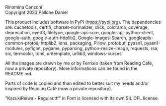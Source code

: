 Rinomina Canzoni\
Copyright 2023 Pallone Daniel

This product includes software in PyPI (https://pypi.org). The dependencies are: cachetools, certifi, charset-normalizer, click, colorama, coverage, deprecation, eyed3, filetype, google-api-core, google-api-python-client, google-auth, google-auth-httplib2, Google-Images-Search, googleapis-common-protos, httplib2, idna, packaging, Pillow, protobuf, pyasn1, pyasn1-modules, pyfiglet, pygame, pyparsing, python-resize-image, requests, rsa, six, termcolor, toml, uritemplate, urllib3, windows-curses

All the images are drawn by me or by Ferrixio (taken from Reading Café, now a private repository). More informations can be found in the README.md.

Parts of code is copied and than edited to better suit my needs and/or inspired by Reading Café (now a private repository).

"KazukiReiwa - Regular.ttf" in Font is licensed with its own SIL OFL license.
